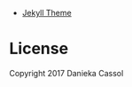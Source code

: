 
- [Jekyll Theme](https://github.com/kirbyt/timeline-jekyll-theme)


# License
Copyright 2017 Danieka Cassol

[license]: https://github.com/dcassol/dcassol.github.io/blob/master/LICENSE
